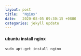 ```yaml
---
layout: post
title:  "Nginx"
date:   2020-08-05 09:30:15 +0800
categories: jekyll update
---
```


#### ubuntu install nginx

    sudo apt-get install nginx
